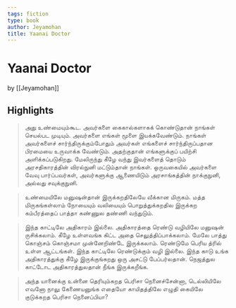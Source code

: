 ```yaml
---
tags: fiction
type: book
author: Jeyamohan
title: Yaanai Doctor
---
```


# Yaanai Doctor
by [[Jeyamohan]]

## Highlights
> அது உண்மையும்கூட. அவர்களை கைகால்களாகக் கொண்டுதான் நாங்கள் செயல்பட முடியும். அவர்களை எங்கள் மூளை இயக்கவேண்டும். நாங்கள் அவர்களைச் சார்ந்திருக்கும்போதும் அவர்கள் எங்களைச் சார்ந்திருப்பதான பிரமையை உருவாக்க வேண்டும். அதற்குதான் எங்களுக்குப் பயிற்சி அளிக்கப்படுகிறது. மேலிருந்து கீழே வந்து இவர்களைத் தொடும் அரசதிகாரத்தின் விரல்நுனி மட்டும்தான் நாங்கள். ஒருவகையில் அவர்களை வேவு பார்ப்பவர்கள், அவர்களுக்கு ஆணையிடும் அரசாங்கத்தின் நாக்குநுனி, அல்லது சவுக்குநுனி.

> உண்மையிலே மனுஷன்தான் இருக்கறதிலேயே வீக்கான மிருகம். மத்த மிருகங்கள்லாம் நோயையும் வலியையும் பொறுத்துக்கறதில இருக்கற கம்பீரத்தைப் பாத்தா கண்ணுல தண்ணி வந்துடும்.

> இந்த காட்டிலே அதிகாரம் இல்லை. அதிகாரத்தை ரெண்டு வழியிலே மனுஷன் ருசிக்கலாம். கீழே உள்ளவங்க கிட்ட அதை செலுத்திப்பாக்கலாம். மேலே பாத்து கொஞ்சம் கொஞ்சமா முன்னேறிண்டே இருக்கலாம். ரெண்டுமே பெரிய த்ரில் உள்ள ஆட்டங்கள். இந்த காட்டிலே ரெண்டுக்கும் வழி இல்லை. இந்த காடு உங்க அதிகாரத்துக்கு கீழே இருக்குங்கறது ஒரு அசட்டு பேப்பர்லதான். நெஜத்துல காட்டோட அதிகாரத்துலதான் நீங்க இருக்கறீங்க.

> அந்த யானைக்கு உன்னை தெரியும்கறத பெரிசா நெனைச்சேன்னா, டெல்லியிலே எவனோ நாலு கேணையனுங்க எதையோ காயிதத்திலே எழுதி கையிலே குடுக்கறத பெரிசா நெனைப்பியா?
